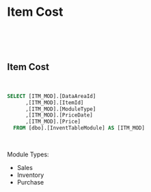 <!---------------------->
<!--- Page / Section --->
<!---------------------->

# Item Cost

<br />
<br />
<br />

<!---------------------->
<!--- Page / Section --->
<!---------------------->



<div style="page-break-after: always"> 



<!---------------------->
<!--- Page / Section --->
<!---------------------->

## Item Cost
   
<br />

``` SQL
SELECT [ITM_MOD].[DataAreaId]
      ,[ITM_MOD].[ItemId]
      ,[ITM_MOD].[ModuleType]
      ,[ITM_MOD].[PriceDate]
      ,[ITM_MOD].[Price]
  FROM [dbo].[InventTableModule] AS [ITM_MOD]
```

<br />

Module Types:

- Sales
- Inventory
- Purchase

<br />
<br />
<br />

<!---------------------->
<!--- Page / Section --->
<!---------------------->
